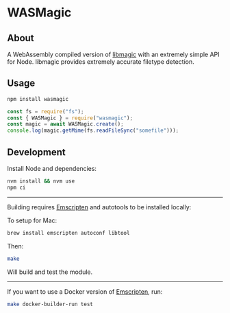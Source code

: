 # WASMagic

## About

A WebAssembly compiled version of [libmagic](https://www.darwinsys.com/file/)
with an extremely simple API for Node. libmagic provides extremely accurate
filetype detection.

## Usage

```bash
npm install wasmagic
```

```javascript
const fs = require("fs");
const { WASMagic } = require("wasmagic");
const magic = await WASMagic.create();
console.log(magic.getMime(fs.readFileSync("somefile")));
```

## Development

Install Node and dependencies:

```bash
nvm install && nvm use
npm ci
```

---

Building requires [Emscripten](https://emscripten.org/) and autotools to be
installed locally:

To setup for Mac:

```bash
brew install emscripten autoconf libtool
```

Then:

```bash
make
```

Will build and test the module.

---

If you want to use a Docker version of
[Emscripten](https://hub.docker.com/r/emscripten/emsdk), run:

```bash
make docker-builder-run test
```
